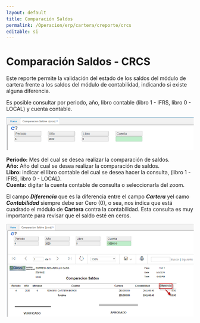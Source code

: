 ```yaml
---
layout: default
title: Comparación Saldos
permalink: /Operacion/erp/cartera/creporte/crcs
editable: si
---
```


# Comparación Saldos - CRCS

Este reporte permite la validación del estado de los saldos del módulo de cartera frente a los saldos del módulo de contabilidad, indicando si existe alguna diferencia.  

Es posible consultar por periodo, año, libro contable (libro 1 - IFRS, libro 0 - LOCAL) y cuenta contable.  


![](crcs.png)


**Periodo:** Mes del cual se desea realizar la comparación de saldos.  
**Año:** Año del cual se desea realizar la comparación de saldos.  
**Libro:** indicar el libro contable del cual se desea hacer la consulta, (libro 1 -  IFRS, libro 0 - LOCAL).  
**Cuenta:** digitar la cuenta contable de consulta o seleccionarla del zoom.  


El campo **_Diferencia_** que es la diferencia entre el campo **_Cartera_** yel camo **_Contabilidad_** siempre debe ser Cero (0), o sea, nos indica que está cuadrado el módulo de **Cartera** contra la contabilidad.  Esta consulta es muy importante para revisar que el saldo esté en ceros.  


![](crcs1.png)

